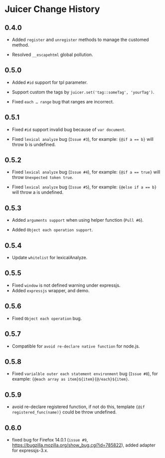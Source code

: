 Juicer Change History
=====================


0.4.0
-----

* Added `register` and `unregister` methods to manage the customed method.

* Resolved `__escapehtml` global pollution.


0.5.0
-----

* Added `#id` support for tpl parameter.

* Support custom the tags by `juicer.set('tag::someTag', 'yourTag')`.

* Fixed `each … range` bug that ranges are incorrect.

0.5.1
-----

* Fixed `#id` support invalid bug because of `var document`.

* Fixed `lexical analyze` bug (`Issue #3`), for example: `{@if a == b}` will throw b is undefined.

0.5.2
-----

* Fixed `lexical analyze` bug (`Issue #4`), for example: `{@if a == true}` will throw `Unexpected token true`.

* Fixed `lexical analyze` bug (`Issue #5`), for example: `{@else if a == b}` will throw a is undefined.

0.5.3
-----

* Added `arguments support` when using helper function (`Pull #6`).

* Added `Object each operation support`.

0.5.4
-----

* Update `whitelist` for lexicalAnalyze.

0.5.5
-----

* Fixed `window` is not defined warning under expressjs.
* Added `expressjs` wrapper, and demo.

0.5.6
-----

* Fixed `Object each operation` bug.

0.5.7
-----

* Compatible for `avoid re-declare native function` for node.js.

0.5.8
-----

* Fixed `varialble outer each statement environment` bug (`Issue #8`), for example: `{@each array as item}${item}{@/each}${item}`.

0.5.9
-----

* avoid re-declare registered function, if not do this, template `{@if registered_func(name)}` could be throw undefined.

0.6.0
-----

* fixed bug for Firefox 14.0.1 (`issue #9`, https://bugzilla.mozilla.org/show_bug.cgi?id=785822), added adapter for expressjs-3.x.
